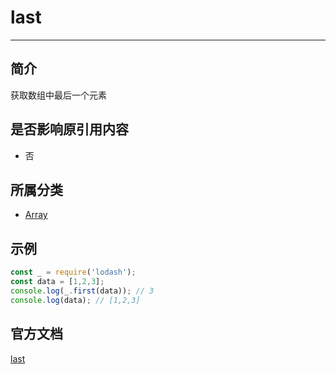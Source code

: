 # last

---

## 简介

获取数组中最后一个元素

## 是否影响原引用内容

- 否

## 所属分类

- [Array](/repository/Libraries/Lodash/Array.md#array相关函数)

## 示例

```javascript
const _ = require('lodash');
const data = [1,2,3];
console.log(_.first(data)); // 3
console.log(data); // [1,2,3]
```

## 官方文档

[last](https://lodash.com/docs/4.17.15#last)